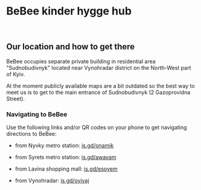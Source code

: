 # BeBee kinder hygge hub
<br>

## Our location and how to get there

BeBee occupies separate private building in residential area "Sudnobudivnyk" located near Vynohradar district on the North-West part of Kyiv.  

At the moment publicly available maps are a bit outdated so the best way to meet us is to get to the main entrance of Sudnobudivnyk (2 Gazoprovidna Street).

### Navigating to BeBee

Use the following links and/or QR codes on your phone to get navigating directions to BeBee:

- from Nyvky metro station:    [is.gd/onamik](https://is.gd/onamik) 
<br><img src='https://chart.googleapis.com/chart?cht=qr&chl=https%3A%2F%2Fis.gd%2Fonamik&chs=180x180&choe=UTF-8&chld=L|2' alt=''>

- from Syrets metro station:   [is.gd/awavam](https://is.gd/awavam) 
<br><img src='https://chart.googleapis.com/chart?cht=qr&chl=https%3A%2F%2Fis.gd%2Fawavam&chs=180x180&choe=UTF-8&chld=L|2' alt=''>

- from Lavina shopping mall:   [is.gd/esoyem](https://is.gd/esoyem) 
<br><img src='https://chart.googleapis.com/chart?cht=qr&chl=https%3A%2F%2Fis.gd%2Fesoyem&chs=180x180&choe=UTF-8&chld=L|2' alt=''>

- from Vynohradar:             [is.gd/ovivaj](https://is.gd/ovivaj) 
<br><img src='https://chart.googleapis.com/chart?cht=qr&chl=https%3A%2F%2Fis.gd%2Fovivaj&chs=180x180&choe=UTF-8&chld=L|2' alt=''>

